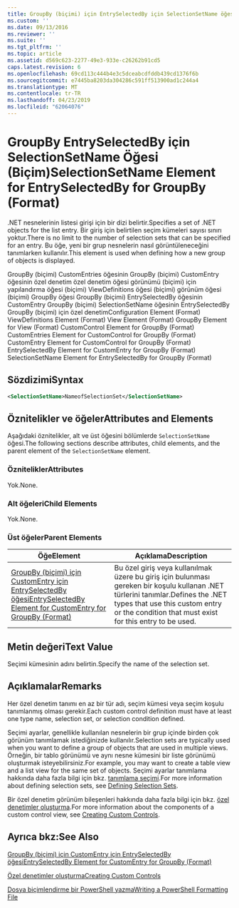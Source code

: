 ```yaml
---
title: GroupBy (biçimi) için EntrySelectedBy için SelectionSetName öğesi | Microsoft Docs
ms.custom: ''
ms.date: 09/13/2016
ms.reviewer: ''
ms.suite: ''
ms.tgt_pltfrm: ''
ms.topic: article
ms.assetid: d569c623-2277-49e3-933e-c26262b91cd5
caps.latest.revision: 6
ms.openlocfilehash: 69cd113c444b4e3c5dceabcdfddb439cd1376f6b
ms.sourcegitcommit: e7445ba8203da304286c591ff513900ad1c244a4
ms.translationtype: MT
ms.contentlocale: tr-TR
ms.lasthandoff: 04/23/2019
ms.locfileid: "62064076"
---
```

# <a name="selectionsetname-element-for-entryselectedby-for-groupby-format"></a><span data-ttu-id="ca2ad-102">GroupBy EntrySelectedBy için SelectionSetName Öğesi (Biçim)</span><span class="sxs-lookup"><span data-stu-id="ca2ad-102">SelectionSetName Element for EntrySelectedBy for GroupBy (Format)</span></span>

<span data-ttu-id="ca2ad-103">.NET nesnelerinin listesi girişi için bir dizi belirtir.</span><span class="sxs-lookup"><span data-stu-id="ca2ad-103">Specifies a set of .NET objects for the list entry.</span></span> <span data-ttu-id="ca2ad-104">Bir giriş için belirtilen seçim kümeleri sayısı sınırı yoktur.</span><span class="sxs-lookup"><span data-stu-id="ca2ad-104">There is no limit to the number of selection sets that can be specified for an entry.</span></span> <span data-ttu-id="ca2ad-105">Bu öğe, yeni bir grup nesnelerin nasıl görüntüleneceğini tanımlarken kullanılır.</span><span class="sxs-lookup"><span data-stu-id="ca2ad-105">This element is used when defining how a new group of objects is displayed.</span></span>

<span data-ttu-id="ca2ad-106">GroupBy (biçimi) CustomEntries öğesinin GroupBy (biçimi) CustomEntry öğesinin özel denetim özel denetim öğesi görünümü (biçimi) için yapılandırma öğesi (biçimi) ViewDefinitions öğesi (biçimi) görünüm öğesi (biçimi) GroupBy öğesi GroupBy (biçimi) EntrySelectedBy öğesinin CustomEntry GroupBy (biçimi) SelectionSetName öğesinin EntrySelectedBy GroupBy (biçimi) için özel denetim</span><span class="sxs-lookup"><span data-stu-id="ca2ad-106">Configuration Element (Format) ViewDefinitions Element (Format) View Element (Format) GroupBy Element for View (Format) CustomControl Element for GroupBy (Format) CustomEntries Element for CustomControl for GroupBy (Format) CustomEntry Element for CustomControl for GroupBy (Format) EntrySelectedBy Element for CustomEntry for GroupBy (Format) SelectionSetName Element for EntrySelectedBy for GroupBy (Format)</span></span>

## <a name="syntax"></a><span data-ttu-id="ca2ad-107">Sözdizimi</span><span class="sxs-lookup"><span data-stu-id="ca2ad-107">Syntax</span></span>

```xml
<SelectionSetName>NameofSelectionSet</SelectionSetName>
```

## <a name="attributes-and-elements"></a><span data-ttu-id="ca2ad-108">Öznitelikler ve öğeler</span><span class="sxs-lookup"><span data-stu-id="ca2ad-108">Attributes and Elements</span></span>

<span data-ttu-id="ca2ad-109">Aşağıdaki öznitelikler, alt ve üst öğesini bölümlerde `SelectionSetName` öğesi.</span><span class="sxs-lookup"><span data-stu-id="ca2ad-109">The following sections describe attributes, child elements, and the parent element of the `SelectionSetName` element.</span></span>

### <a name="attributes"></a><span data-ttu-id="ca2ad-110">Öznitelikler</span><span class="sxs-lookup"><span data-stu-id="ca2ad-110">Attributes</span></span>

<span data-ttu-id="ca2ad-111">Yok.</span><span class="sxs-lookup"><span data-stu-id="ca2ad-111">None.</span></span>

### <a name="child-elements"></a><span data-ttu-id="ca2ad-112">Alt öğeleri</span><span class="sxs-lookup"><span data-stu-id="ca2ad-112">Child Elements</span></span>

<span data-ttu-id="ca2ad-113">Yok.</span><span class="sxs-lookup"><span data-stu-id="ca2ad-113">None.</span></span>

### <a name="parent-elements"></a><span data-ttu-id="ca2ad-114">Üst öğeler</span><span class="sxs-lookup"><span data-stu-id="ca2ad-114">Parent Elements</span></span>

|<span data-ttu-id="ca2ad-115">Öğe</span><span class="sxs-lookup"><span data-stu-id="ca2ad-115">Element</span></span>|<span data-ttu-id="ca2ad-116">Açıklama</span><span class="sxs-lookup"><span data-stu-id="ca2ad-116">Description</span></span>|
|-------------|-----------------|
|[<span data-ttu-id="ca2ad-117">GroupBy (biçimi) için CustomEntry için EntrySelectedBy öğesi</span><span class="sxs-lookup"><span data-stu-id="ca2ad-117">EntrySelectedBy Element for CustomEntry for GroupBy (Format)</span></span>](./entryselectedby-element-for-customentry-for-groupby-format.md)|<span data-ttu-id="ca2ad-118">Bu özel giriş veya kullanılmak üzere bu giriş için bulunması gereken bir koşulu kullanan .NET türlerini tanımlar.</span><span class="sxs-lookup"><span data-stu-id="ca2ad-118">Defines the .NET types that use this custom entry or the condition that must exist for this entry to be used.</span></span>|

## <a name="text-value"></a><span data-ttu-id="ca2ad-119">Metin değeri</span><span class="sxs-lookup"><span data-stu-id="ca2ad-119">Text Value</span></span>

<span data-ttu-id="ca2ad-120">Seçimi kümesinin adını belirtin.</span><span class="sxs-lookup"><span data-stu-id="ca2ad-120">Specify the name of the selection set.</span></span>

## <a name="remarks"></a><span data-ttu-id="ca2ad-121">Açıklamalar</span><span class="sxs-lookup"><span data-stu-id="ca2ad-121">Remarks</span></span>

<span data-ttu-id="ca2ad-122">Her özel denetim tanımı en az bir tür adı, seçim kümesi veya seçim koşulu tanımlanmış olması gerekir.</span><span class="sxs-lookup"><span data-stu-id="ca2ad-122">Each custom control definition must have at least one type name, selection set, or selection condition defined.</span></span>

<span data-ttu-id="ca2ad-123">Seçimi ayarlar, genellikle kullanılan nesnelerin bir grup içinde birden çok görünüm tanımlamak istediğinizde kullanılır.</span><span class="sxs-lookup"><span data-stu-id="ca2ad-123">Selection sets are typically used when you want to define a group of objects that are used in multiple views.</span></span> <span data-ttu-id="ca2ad-124">Örneğin, bir tablo görünümü ve aynı nesne kümesini bir liste görünümü oluşturmak isteyebilirsiniz.</span><span class="sxs-lookup"><span data-stu-id="ca2ad-124">For example, you may want to create a table view and a list view for the same set of objects.</span></span> <span data-ttu-id="ca2ad-125">Seçimi ayarlar tanımlama hakkında daha fazla bilgi için bkz. [tanımlama seçimi](./defining-selection-sets.md).</span><span class="sxs-lookup"><span data-stu-id="ca2ad-125">For more information about defining selection sets, see [Defining Selection Sets](./defining-selection-sets.md).</span></span>

<span data-ttu-id="ca2ad-126">Bir özel denetim görünüm bileşenleri hakkında daha fazla bilgi için bkz. [özel denetimler oluşturma](./creating-custom-controls.md).</span><span class="sxs-lookup"><span data-stu-id="ca2ad-126">For more information about the components of a custom control view, see [Creating Custom Controls](./creating-custom-controls.md).</span></span>

## <a name="see-also"></a><span data-ttu-id="ca2ad-127">Ayrıca bkz:</span><span class="sxs-lookup"><span data-stu-id="ca2ad-127">See Also</span></span>

[<span data-ttu-id="ca2ad-128">GroupBy (biçimi) için CustomEntry için EntrySelectedBy öğesi</span><span class="sxs-lookup"><span data-stu-id="ca2ad-128">EntrySelectedBy Element for CustomEntry for GroupBy (Format)</span></span>](./entryselectedby-element-for-customentry-for-groupby-format.md)

[<span data-ttu-id="ca2ad-129">Özel denetimler oluşturma</span><span class="sxs-lookup"><span data-stu-id="ca2ad-129">Creating Custom Controls</span></span>](./creating-custom-controls.md)

[<span data-ttu-id="ca2ad-130">Dosya biçimlendirme bir PowerShell yazma</span><span class="sxs-lookup"><span data-stu-id="ca2ad-130">Writing a PowerShell Formatting File</span></span>](./writing-a-powershell-formatting-file.md)
